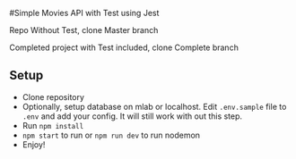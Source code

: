 
#Simple Movies API with Test using Jest

Repo Without Test, clone Master branch

Completed project with Test included, clone Complete branch


## Setup
- Clone repository
- Optionally, setup database on mlab or localhost. Edit `.env.sample` file to `.env` and add your config. It will still work with out this step.
- Run `npm install`
- `npm start` to run or `npm run dev` to run nodemon
- Enjoy!